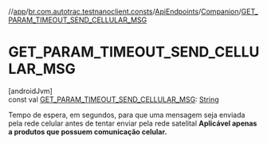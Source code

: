 //[app](../../../../index.md)/[br.com.autotrac.testnanoclient.consts](../../index.md)/[ApiEndpoints](../index.md)/[Companion](index.md)/[GET_PARAM_TIMEOUT_SEND_CELLULAR_MSG](-g-e-t_-p-a-r-a-m_-t-i-m-e-o-u-t_-s-e-n-d_-c-e-l-l-u-l-a-r_-m-s-g.md)

# GET_PARAM_TIMEOUT_SEND_CELLULAR_MSG

[androidJvm]\
const val [GET_PARAM_TIMEOUT_SEND_CELLULAR_MSG](-g-e-t_-p-a-r-a-m_-t-i-m-e-o-u-t_-s-e-n-d_-c-e-l-l-u-l-a-r_-m-s-g.md): [String](https://kotlinlang.org/api/latest/jvm/stdlib/kotlin/-string/index.html)

Tempo de espera, em segundos, para que uma mensagem seja enviada pela rede celular antes de tentar enviar pela rede satelital **Aplicável apenas a produtos que possuem comunicação celular.**
